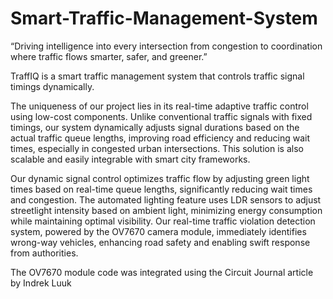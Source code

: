# Smart-Traffic-Management-System

“Driving intelligence into every intersection from congestion to coordination where traffic flows smarter, safer, and greener.”

TraffIQ is a smart traffic management system that controls traffic signal timings dynamically.

The uniqueness of our project lies in its real-time adaptive traffic control using low-cost 
components. Unlike conventional traffic signals with fixed timings, our system dynamically 
adjusts signal durations based on the actual traffic queue lengths, improving road efficiency 
and reducing wait times, especially in congested urban intersections. This solution is also 
scalable and easily integrable with smart city frameworks.

 Our dynamic signal control optimizes traffic flow by adjusting green light times based on real-time queue lengths, significantly 
reducing wait times and congestion. The automated lighting feature uses LDR sensors to adjust streetlight intensity based on 
ambient light, minimizing energy consumption while maintaining optimal visibility. Our real-time traffic violation detection system, 
powered by the OV7670 camera module, immediately identifies wrong-way vehicles, enhancing road safety and enabling swift 
response from authorities.

The OV7670 module code was integrated using the Circuit Journal article by Indrek Luuk
